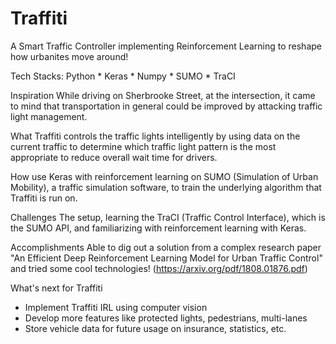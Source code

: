 # Traffiti
A Smart Traffic Controller implementing Reinforcement Learning to reshape how urbanites move around!

Tech Stacks:
Python * Keras * Numpy * SUMO * TraCI

Inspiration
While driving on Sherbrooke Street, at the intersection, it came to mind that transportation in general could be improved by attacking traffic light management.

What
Traffiti controls the traffic lights intelligently by using data on the current traffic to determine which traffic light pattern is the most appropriate to reduce overall wait time for drivers.

How
use Keras with reinforcement learning on SUMO (Simulation of Urban Mobility), a traffic simulation software, to train the underlying algorithm that Traffiti is run on.

Challenges
The setup, learning the TraCI (Traffic Control Interface), which is the SUMO API, and familiarizing with reinforcement learning with Keras.

Accomplishments
Able to dig out a solution from a complex research paper "An Efficient Deep Reinforcement Learning Model for Urban Traffic Control" and tried some cool technologies! (https://arxiv.org/pdf/1808.01876.pdf)

What's next for Traffiti
- Implement Traffiti IRL using computer vision
- Develop more features like protected lights, pedestrians, multi-lanes
- Store vehicle data for future usage on insurance, statistics, etc.
